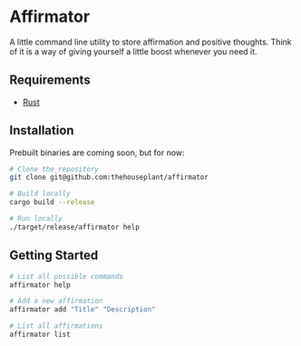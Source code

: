 # Affirmator

A little command line utility to store affirmation and positive thoughts. Think of it is a way of giving yourself a little boost whenever you need it.

## Requirements

- [Rust](https://www.rust-lang.org/)

## Installation

Prebuilt binaries are coming soon, but for now:

```sh
# Clone the repository
git clone git@github.com:thehouseplant/affirmator

# Build locally
cargo build --release

# Run locally
./target/release/affirmator help
```

## Getting Started

```sh
# List all possible commands
affirmator help

# Add a new affirmation
affirmator add "Title" "Description"

# List all affirmations
affirmator list
```

